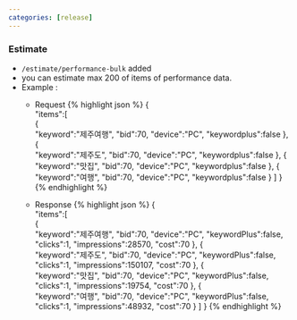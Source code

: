 ```yaml
---
categories: [release]
---
```


### Estimate
   * `/estimate/performance-bulk` added
   * you can estimate max 200 of items of performance data.
   * Example :
     - Request
{% highlight json %}
{  
  "items":[  
    {  
      "keyword":"제주여행",
      "bid":70,
      "device":"PC",
      "keywordplus":false
    },
    {  
      "keyword":"제주도",
      "bid":70,
      "device":"PC",
      "keywordplus":false
    },
    {  
      "keyword":"맛집",
      "bid":70,
      "device":"PC",
      "keywordplus":false
    },
    {  
      "keyword":"여행",
      "bid":70,
      "device":"PC",
      "keywordplus":false
    }
  ]
}
{% endhighlight %}

     - Response
{% highlight json %}
{  
  "items":[  
    {  
      "keyword":"제주여행",
      "bid":70,
      "device":"PC",
      "keywordPlus":false,
      "clicks":1,
      "impressions":28570,
      "cost":70
    },
    {  
      "keyword":"제주도",
      "bid":70,
      "device":"PC",
      "keywordPlus":false,
      "clicks":1,
      "impressions":150107,
      "cost":70
    },
    {  
      "keyword":"맛집",
      "bid":70,
      "device":"PC",
      "keywordPlus":false,
      "clicks":1,
      "impressions":19754,
      "cost":70
    },
    {  
      "keyword":"여행",
      "bid":70,
      "device":"PC",
      "keywordPlus":false,
      "clicks":1,
      "impressions":48932,
      "cost":70
    }
  ]
}
{% endhighlight %}
